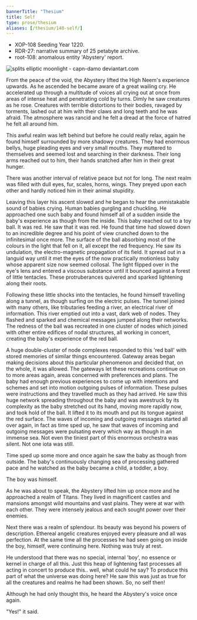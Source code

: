 ```yaml
---
bannerTitle: "Thesium" 
title: Self
type: prose/thesium
aliases: [/thesium/140-self/]
---
```


<div class="data">

- XOP-108 Seeding Year 1220.
- RDR-27: narrative summary of 25 petabyte archive.  
- root-108: anomalous entity 'Abystery' report.

</div>

![splits elliptic moonlight - capn-damo deviantart.com](/images/thesium/splits-elliptic-moonlight.jpg)

From the peace of the void, the Abystery lifted the High Neem's experience
upwards. As he ascended he became aware of a great wailing cry. He accelerated
up through a multitude of voices all crying out at once from areas of intense
heat and penetrating cold by turns. Dimly he saw creatures as he rose.
Creatures with terrible distortions to their bodies, ravaged by torments,
lashed out at him with their claws and long teeth and he was afraid. The
atmosphere was rancid and he felt a dread at the force of hatred he felt all
around him.

This awful realm was left behind but before he could really relax, again he
found himself surrounded by more shadowy creatures. They had enormous bellys,
huge pleading eyes and very small mouths. They muttered to themselves and
seemed lost and searching in their darkness. Their long arms reached out to
him, their hands snatched after him in their great hunger.

There was another interval of relative peace but not for long. The next realm
was filled with dull eyes, fur, scales, horns, wings. They preyed upon each
other and hardly noticed him in their animal stupidity.

Leaving this layer his ascent slowed and he began to hear the unmistakable
sound of babies crying. Human babies gurgling and chuckling. He approached one
such baby and found himself all of a sudden inside the baby's experience as
though from the inside. This baby reached out to a toy ball. It was red. He saw
that it was red. He found that time had slowed down to an incredible degree and
his point of view crunched down to the infinitesimal once more. The surface of
the ball absorbing most of the colours in the light that fell on it, all except
the red frequency. He saw its undulation, the electro-magnetic propagation of
its field. It spread out in a languid way until it met the eyes of the now
practically motionless baby whose apparent size now seemed collosal. The light
flipped over in the eye's lens and entered a viscous substance until it bounced
against a forest of little tentacles. These protruberances quivered and sparked
lightening along their roots. 

Following these little shocks into the tentacles, he found himself travelling
along a tunnel, as though surfing on the electric pulses. The tunnel joined
with many others, like tributaries feeding a river, an electrical river of
information. This river emptied out into a vast, dark web of nodes. They
flashed and sparked and chemical messages jumped along their networks. The
redness of the ball was recreated in one cluster of nodes which joined with
other entire edifices of nodal structures, all working in concert, creating the
baby's experience of the red ball.

A huge double-cluster of node complexes responded to this 'red ball' with
stored memories of similar things encountered. Gateway areas began making
decisions about this particular phenomenon and decided that, on the whole, it
was allowed. The gateways let these recreations continue on to more areas
again, areas concerned with preferences and plans. The baby had enough previous
experiences to come up with intentions and schemes and set into motion outgoing
pulses of information. These pulses were instructions and they travelled much
as they had arrived. He saw this huge network spreading throughout the baby and
was awestruck by its complexity as the baby stretched out its hand, moving more
rapidly now, and took hold of the ball. It lifted it to its mouth and put its
tongue against the red surface. The waves of incoming and outgoing messages
started all over again, in fact as time sped up, he saw that waves of incoming
and outgoing messages were pulsating every which way as though in an immense
sea. Not even the tiniest part of this enormous orchestra was silent. Not one
iota was still.

Time sped up some more and once again he saw the baby as though from outside.
The baby's continuously changing sea of processing gathered pace and he watched
as the baby became a child, a toddler, a boy.

The boy was himself.

As he was about to speak, the Abystery lifted him up once more and he
approached a realm of Titans. They lived in magnificent castles and mansions
amongst wild mountains and vast plains. They were at war with each other. They
were intensely jealous and each sought power over their enemies.

Next there was a realm of splendour. Its beauty was beyond his powers of
description. Ethereal angelic creatures enjoyed every pleasure and all was
perfection. At the same time all the processes he had seen going on inside the
boy, himself, were continuing here. Nothing was truly at rest.

He understood that there was no special, internal 'boy', no essence or kernel
in charge of all this. Just this heap of lightening fast processes all
acting in concert to produce this.. well, what could he say? To produce this
part of what the universe was doing here? He saw this was just as true for
all the creatures and realms he had been shown. So, no self then!

Although he had only thought this, he heard the Abystery's voice once again.

"Yes!" it said.

